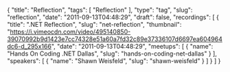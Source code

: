 {
  "title": "Reflection",
  "tags": [
    "Reflection"
  ],
  "type": "tag",
  "slug": "reflection",
  "date": "2011-09-13T04:48:29",
  "draft": false,
  "recordings": [
    {
      "title": ".NET Reflection",
      "slug": "net-reflection",
      "thumbnail": "https://i.vimeocdn.com/video/495140850-39070992b9d1423e7cc74328e51a60a7fd32c89e37336107d6697ea604964dc6-d_295x166",
      "date": "2011-09-13T04:48:29",
      "meetups": [
        {
          "name": "Hands On Coding .NET Dallas",
          "slug": "hands-on-coding-net-dallas"
        }
      ],
      "speakers": [
        {
          "name": "Shawn Weisfeld",
          "slug": "shawn-weisfeld"
        }
      ]
    }
  ]
}